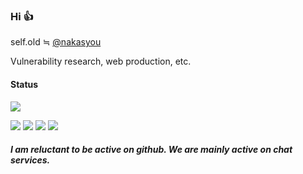 ### Hi 👍

self.old ≒ [@nakasyou](https://github.com/nakasyou)

Vulnerability research, web production, etc.

#### Status
![](https://github-readme-stats.vercel.app/api?username=EdamAme-x&count_private=true&theme=blueberry)

![](http://github-profile-summary-cards.vercel.app/api/cards/most-commit-language?username=EdamAme-x&theme=2077)
![](http://github-profile-summary-cards.vercel.app/api/cards/repos-per-language?username=EdamAme-x&theme=aura_dark)
![](http://github-profile-summary-cards.vercel.app/api/cards/stats?username=EdamAme-x&theme=aura_dark)
![](http://github-profile-summary-cards.vercel.app/api/cards/productive-time?username=EdamAme-x&theme=aura_dark&utcOffset=8)

##### I am reluctant to be active on github. We are mainly active on chat services.
